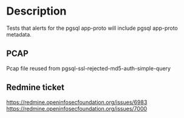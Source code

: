 # Description

Tests that alerts for the pgsql app-proto will include pgsql app-proto metadata.

## PCAP

Pcap file reused from pgsql-ssl-rejected-md5-auth-simple-query

## Redmine ticket

https://redmine.openinfosecfoundation.org/issues/6983
https://redmine.openinfosecfoundation.org/issues/7000
